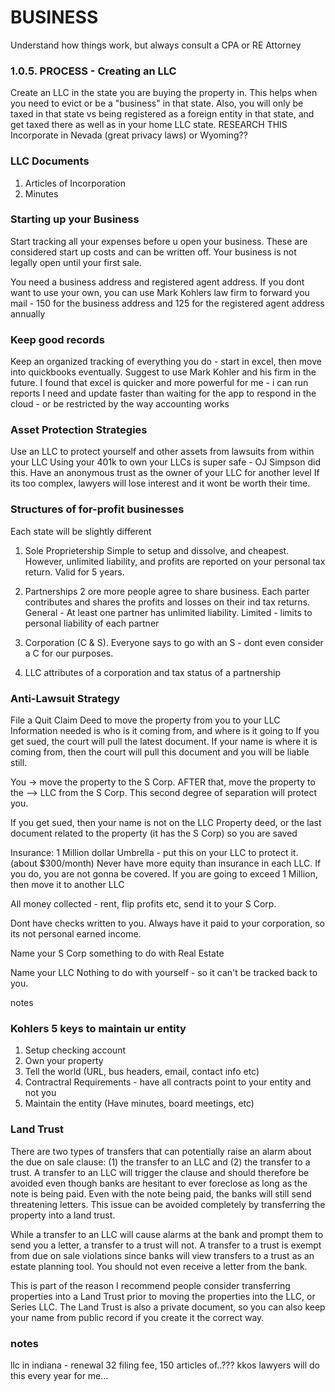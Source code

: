 # BUSINESS

Understand how things work, but always consult a CPA or RE Attorney

### 1.0.5. PROCESS - Creating an LLC

Create an LLC in the state you are buying the property in.
This helps when you need to evict or be a "business" in that state. Also, you will only be taxed in that state vs being registered as a foreign entity in that state, and get taxed there as well as in your home LLC state.
RESEARCH THIS
Incorporate in Nevada (great privacy laws) or Wyoming??

### LLC Documents

1. Articles of Incorporation
2. Minutes

### Starting up your Business

Start tracking all your expenses before u open your business. These are considered start up costs and can be written off. Your business is not legally open until your first sale.

You need a business address and registered agent address. If you dont want to use your own, you can use Mark Kohlers law firm to forward you mail - 150 for the business address and 125 for the registered agent address annually

### Keep good records

Keep an organized tracking of everything you do - start in excel, then move into quickbooks eventually. Suggest to use Mark Kohler and his firm in the future.
I found that excel is quicker and more powerful for me - i can run reports I need and update faster than waiting for the app to respond in the cloud - or be restricted by the way accounting works

### Asset Protection Strategies

Use an LLC to protect yourself and other assets from lawsuits from within your LLC
Using your 401k to own your LLCs is super safe - OJ Simpson did this.
Have an anonymous trust as the owner of your LLC for another level
If its too complex, lawyers will lose interest and it wont be worth their time.

### Structures of for-profit businesses

Each state will be slightly different

1. Sole Proprietership
   Simple to setup and dissolve, and cheapest. However, unlimited liability, and profits are reported on your personal tax return. Valid for 5 years.

2. Partnerships
   2 ore more people agree to share business. Each parter contributes and shares the profits and losses on their ind tax returns. General - At least one partner has unlimited liability. Limited - limits to personal liability of each partner

3. Corporation (C & S).
   Everyone says to go with an S - dont even consider a C for our purposes.

4. LLC
   attributes of a corporation and tax status of a partnership

### Anti-Lawsuit Strategy

File a Quit Claim Deed to move the property from you to your LLC
Information needed is who is it coming from, and where is it going to
If you get sued, the court will pull the latest document. If your name is where it is coming from, then the court will pull this document and you will be liable still.

You -> move the property to the S Corp. AFTER that, move the property to the --> LLC from the S Corp.
This second degree of separation will protect you.

If you get sued, then your name is not on the LLC Property deed, or the last document related to the property (it has the S Corp) so you are saved

Insurance:
1 Million dollar Umbrella - put this on your LLC to protect it. (about \$300/month) Never have more equity than insurance in each LLC. If you do, you are not gonna be covered. If you are going to exceed 1 Million, then move it to another LLC

All money collected - rent, flip profits etc, send it to your S Corp.

Dont have checks written to you. Always have it paid to your corporation, so its not personal earned income.

Name your S Corp something to do with Real Estate

Name your LLC Nothing to do with yourself - so it can't be tracked back to you.

notes

### Kohlers 5 keys to maintain ur entity

1. Setup checking account
2. Own your property
3. Tell the world (URL, bus headers, email, contact info etc)
4. Contractral Requirements - have all contracts point to your entity and not you
5. Maintain the entity (Have minutes, board meetings, etc)

### Land Trust

There are two types of transfers that can potentially raise an alarm about the due on sale clause: (1) the transfer to an LLC and (2) the transfer to a trust. A transfer to an LLC will trigger the clause and should therefore be avoided even though banks are hesitant to ever foreclose as long as the note is being paid. Even with the note being paid, the banks will still send threatening letters. This issue can be avoided completely by transferring the property into a land trust.

While a transfer to an LLC will cause alarms at the bank and prompt them to send you a letter, a transfer to a trust will not. A transfer to a trust is exempt from due on sale violations since banks will view transfers to a trust as an estate planning tool. You should not even receive a letter from the bank.

This is part of the reason I recommend people consider transferring properties into a Land Trust prior to moving the properties into the LLC, or Series LLC. The Land Trust is also a private document, so you can also keep your name from public record if you create it the correct way.

### notes

llc in indiana - renewal
32 filing fee, 150 articles of..???
kkos lawyers will do this every year for me…
